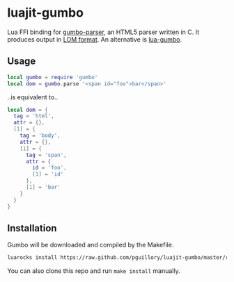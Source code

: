 luajit-gumbo
============

Lua FFI binding for [gumbo-parser], an HTML5 parser written in C. It produces output in [LOM format]. An alternative is [lua-gumbo].

Usage
-----

```lua
local gumbo = require 'gumbo'
local dom = gumbo.parse '<span id="foo">bar</span>'
```

..is equivalent to..

```lua
local dom = {
  tag = 'html',
  attr = {},
  [1] = {
    tag = 'body',
    attr = {},
    [1] = {
      tag = 'span',
      attr = {
        id = 'foo',
        [1] = 'id'
      },
      [1] = 'bar'
    }
  }
}
```

Installation
------------

Gumbo will be downloaded and compiled by the Makefile.

```bash
luarocks install https://raw.github.com/pguillory/luajit-gumbo/master/rockspec/luajit-gumbo-0.1-2.rockspec
```

You can also clone this repo and run `make install` manually.

[gumbo-parser]: https://github.com/google/gumbo-parser
[LOM format]: https://matthewwild.co.uk/projects/luaexpat/lom.html
[lua-gumbo]: https://github.com/craigbarnes/lua-gumbo
